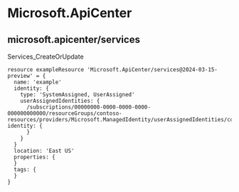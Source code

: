 # Microsoft.ApiCenter

## microsoft.apicenter/services

Services_CreateOrUpdate
```bicep
resource exampleResource 'Microsoft.ApiCenter/services@2024-03-15-preview' = {
  name: 'example'
  identity: {
    type: 'SystemAssigned, UserAssigned'
    userAssignedIdentities: {
      /subscriptions/00000000-0000-0000-0000-000000000000/resourceGroups/contoso-resources/providers/Microsoft.ManagedIdentity/userAssignedIdentities/contoso-identity: {
      }
    }
  }
  location: 'East US'
  properties: {
  }
  tags: {
  }
}
```
